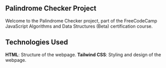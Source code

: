 ## Palindrome Checker Project
Welcome to the Palindrome Checker project, part of the FreeCodeCamp JavaScript Algorithms and Data Structures (Beta) certification course.

## Technologies Used
**HTML**: Structure of the webpage.
**Tailwind CSS**: Styling and design of the webpage.
